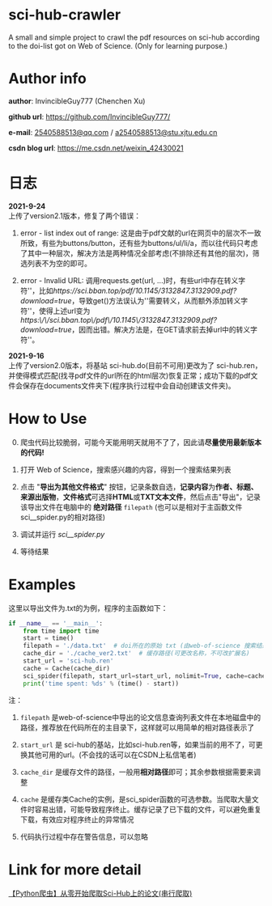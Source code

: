 # sci-hub-crawler
A small and simple project to crawl the pdf resources on sci-hub according to the doi-list got on Web of Science.
 (Only for learning purpose.)

# Author info
**author**: InvincibleGuy777  (Chenchen Xu)

**github url**:  https://github.com/InvincibleGuy777/

**e-mail**: 2540588513@qq.com  / a2540588513@stu.xjtu.edu.cn

**csdn blog url**: https://me.csdn.net/weixin_42430021

# 日志

**2021-9-24** \
上传了version2.1版本，修复了两个错误：

1. error - list index out of range: 这是由于pdf文献的url在网页中的层次不一致所致，有些为buttons/button，还有些为buttons/ul/li/a，而以往代码只考虑了其中一种层次，解决方法是两种情况全部考虑(不排除还有其他的层次)，筛选列表不为空的即可。

2. error - Invalid URL: 调用requests.get(url, ...)时，有些url中存在转义字符'\'，比如*https:\/\/sci.bban.top\/pdf\/10.1145\/3132847.3132909.pdf?download=true*，导致get()方法误认为'\'需要转义，从而额外添加转义字符'\'，使得上述url变为*https:\\/\\/sci.bban.top\\/pdf\\/10.1145\\/3132847.3132909.pdf?download=true*，因而出错。解决方法是，在GET请求前去掉url中的转义字符'\'。

**2021-9-16** \
上传了version2.0版本，将基站 sci-hub.do(目前不可用)更改为了 sci-hub.ren，并使得模式匹配(找寻pdf文件的url所在的html层次)恢复正常；成功下载的pdf文件会保存在documents文件夹下(程序执行过程中会自动创建该文件夹)。

# How to Use

0. 爬虫代码比较脆弱，可能今天能用明天就用不了了，因此请**尽量使用最新版本的代码!**

1. 打开 Web of Science，搜索感兴趣的内容，得到一个搜索结果列表

2. 点击 "**导出为其他文件格式**" 按钮，记录条数自选，**记录内容**为**作者、标题、来源出版物**，**文件格式**可选择**HTML**或**TXT文本文件**，然后点击"导出"，记录该导出文件在电脑中的 **绝对路径** `filepath` (也可以是相对于主函数文件sci__spider.py的相对路径) 

3. 调试并运行 *sci__spider.py*

4. 等待结果

# Examples
这里以导出文件为.txt的为例，程序的主函数如下：

```python
if __name__ == '__main__':
    from time import time
    start = time()
    filepath = './data.txt'  # doi所在的原始 txt (由web-of-science 搜索结果导出的plain text file)
    cache_dir = './cache_ver2.txt'  # 缓存路径(可更改名称，不可改扩展名)
    start_url = 'sci-hub.ren'
    cache = Cache(cache_dir)
    sci_spider(filepath, start_url=start_url, nolimit=True, cache=cache)
    print('time spent: %ds' % (time() - start))
```

注：
1. `filepath` 是web-of-science中导出的论文信息查询列表文件在本地磁盘中的路径，推荐放在代码所在的主目录下，这样就可以用简单的相对路径表示了

2. `start_url` 是 sci-hub的基站，比如sci-hub.ren等，如果当前的用不了，可更换其他可用的url。(不会找的话可以在CSDN上私信笔者)

3. `cache_dir` 是缓存文件的路径，一般用**相对路径**即可；其余参数根据需要来调整

4. `cache` 是缓存类Cache的实例，是sci_spider函数的可选参数。当爬取大量文件时容易出错，可能导致程序终止。缓存记录了已下载的文件，可以避免重复下载，有效应对程序终止的异常情况

5. 代码执行过程中存在警告信息，可以忽略

# Link for more detail

<a href="https://blog.csdn.net/weixin_42430021/article/details/110738063">【Python爬虫】从零开始爬取Sci-Hub上的论文(串行爬取)</a>
